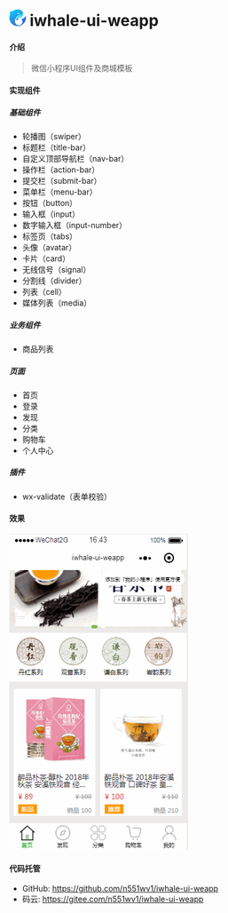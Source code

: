 # ![iwhale-logo](./images/common/iwhale-logo.png) iwhale-ui-weapp

#### 介绍

> 微信小程序UI组件及商城模板

#### 实现组件

##### 基础组件
* 轮播图（swiper）
* 标题栏（title-bar）
* 自定义顶部导航栏（nav-bar）
* 操作栏（action-bar）
* 提交栏（submit-bar）
* 菜单栏（menu-bar）
* 按钮（button）
* 输入框（input）
* 数字输入框（input-number）
* 标签页（tabs）
* 头像（avatar）
* 卡片（card）
* 无线信号（signal）
* 分割线（divider）
* 列表（cell）
* 媒体列表（media）

##### 业务组件
* 商品列表

##### 页面
* 首页
* 登录
* 发现
* 分类
* 购物车
* 个人中心

##### 插件
* wx-validate（表单校验）

#### 效果

![iwhale-ui](./screenshot/iwhale-ui.gif)


#### 代码托管

* GitHub: https://github.com/n551wv1/iwhale-ui-weapp
* 码云: https://gitee.com/n551wv1/iwhale-ui-weapp
